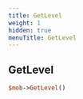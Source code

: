 ```yaml
---
title: GetLevel
weight: 1
hidden: true
menuTitle: GetLevel
---
```

## GetLevel
```perl
$mob->GetLevel()
```